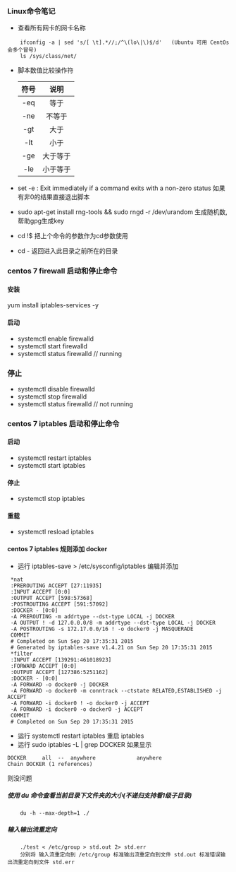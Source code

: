 ### Linux命令笔记

* 查看所有网卡的网卡名称
```
	ifconfig -a | sed 's/[ \t].*//;/^\(lo\|\)$/d'   (Ubuntu 可用 CentOs会多个冒号)
	ls /sys/class/net/ 
```

* 脚本数值比较操作符

  符号  |  说明
  :---:|:-----:
  -eq  |  等于
  -ne  |  不等于
  -gt  |  大于
  -lt  |  小于
  -ge  |  大于等于
  -le  |  小于等于

* set -e : Exit immediately if a command exits with a non-zero status 如果有非0的结果直接退出脚本

* sudo apt-get install rng-tools && sudo rngd -r /dev/urandom
  生成随机数, 帮助gpg生成key

* cd !$ 把上个命令的参数作为cd参数使用
* cd - 返回进入此目录之前所在的目录


### centos 7 firewall 启动和停止命令

#### 安装
 yum install iptables-services -y
#### 启动
* systemctl enable firewalld
* systemctl start firewalld
* systemctl status firewalld   // running </br>

### 停止
* systemctl disable firewalld
* systemctl stop firewalld
* systemctl status firewalld   // not running

### centos 7 iptables 启动和停止命令
#### 启动
* systemctl restart iptables
* systemctl start iptables

#### 停止
* systemctl stop iptables

#### 重载
* systemctl resload iptables

#### centos 7 iptables 规则添加 docker
* 运行 iptables-save > /etc/sysconfig/iptables  编辑并添加
```
 *nat
 :PREROUTING ACCEPT [27:11935]
 :INPUT ACCEPT [0:0]
 :OUTPUT ACCEPT [598:57368]
 :POSTROUTING ACCEPT [591:57092]
 :DOCKER - [0:0]
 -A PREROUTING -m addrtype --dst-type LOCAL -j DOCKER
 -A OUTPUT ! -d 127.0.0.0/8 -m addrtype --dst-type LOCAL -j DOCKER
 -A POSTROUTING -s 172.17.0.0/16 ! -o docker0 -j MASQUERADE
 COMMIT
 # Completed on Sun Sep 20 17:35:31 2015
 # Generated by iptables-save v1.4.21 on Sun Sep 20 17:35:31 2015
 *filter
 :INPUT ACCEPT [139291:461018923]
 :FORWARD ACCEPT [0:0]
 :OUTPUT ACCEPT [127386:5251162]
 :DOCKER - [0:0]
 -A FORWARD -o docker0 -j DOCKER
 -A FORWARD -o docker0 -m conntrack --ctstate RELATED,ESTABLISHED -j ACCEPT
 -A FORWARD -i docker0 ! -o docker0 -j ACCEPT
 -A FORWARD -i docker0 -o docker0 -j ACCEPT
 COMMIT
 # Completed on Sun Sep 20 17:35:31 2015
```
* 运行 systemctl restart iptables 重启 iptables
* 运行 sudo iptables -L | grep DOCKER 如果显示
```
DOCKER     all  --  anywhere             anywhere
Chain DOCKER (1 references)
```
则没问题

##### 使用 du 命令查看当前目录下文件夹的大小(不递归支持看1级子目录)
```
    du -h --max-depth=1 ./    
```

##### 输入输出流重定向
```
    ./test < /etc/group > std.out 2> std.err
    分别将 输入流重定向到 /etc/group 标准输出流重定向到文件 std.out 标准错误输出流重定向到文件 std.err
```
